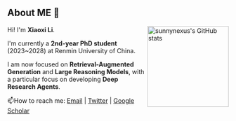 ## About ME 👋

<img align="right" src="https://github-readme-stats-one-bice.vercel.app/api?username=sunnynexus&show_icons=true&include_all_commits=true&role=OWNER,ORGANIZATION_MEMBER&count_private=true&show_icons=true&theme=tokyonight" alt="sunnynexus's GitHub stats" height="185px" /> 

Hi! I'm **Xiaoxi Li**.

I'm currently a **2nd-year PhD student** (2023~2028) at Renmin University of China.

I am now focused on **Retrieval-Augmented Generation** and **Large Reasoning Models**, with a particular focus on developing **Deep Research Agents**.

📫How to reach me: [Email](mailto:xiaoxi_li@ruc.edu.cn) | [Twitter](https://x.com/XiaoxiLi0111) | [Google Scholar](https://scholar.google.com/citations?user=XDljV4YAAAAJ)

